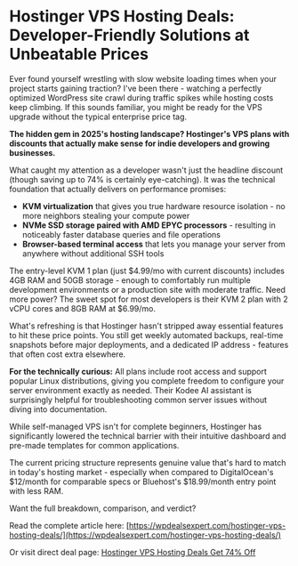 Hostinger VPS Hosting Deals: Developer-Friendly Solutions at Unbeatable Prices
==============================================================================

Ever found yourself wrestling with slow website loading times when your project starts gaining traction? I've been there - watching a perfectly optimized WordPress site crawl during traffic spikes while hosting costs keep climbing. If this sounds familiar, you might be ready for the VPS upgrade without the typical enterprise price tag.

**The hidden gem in 2025's hosting landscape? Hostinger's VPS plans with discounts that actually make sense for indie developers and growing businesses.**

What caught my attention as a developer wasn't just the headline discount (though saving up to 74% is certainly eye-catching). It was the technical foundation that actually delivers on performance promises:

*   **KVM virtualization** that gives you true hardware resource isolation - no more neighbors stealing your compute power
*   **NVMe SSD storage paired with AMD EPYC processors** - resulting in noticeably faster database queries and file operations
*   **Browser-based terminal access** that lets you manage your server from anywhere without additional SSH tools

The entry-level KVM 1 plan (just $4.99/mo with current discounts) includes 4GB RAM and 50GB storage - enough to comfortably run multiple development environments or a production site with moderate traffic. Need more power? The sweet spot for most developers is their KVM 2 plan with 2 vCPU cores and 8GB RAM at $6.99/mo.

What's refreshing is that Hostinger hasn't stripped away essential features to hit these price points. You still get weekly automated backups, real-time snapshots before major deployments, and a dedicated IP address - features that often cost extra elsewhere.

**For the technically curious:** All plans include root access and support popular Linux distributions, giving you complete freedom to configure your server environment exactly as needed. Their Kodee AI assistant is surprisingly helpful for troubleshooting common server issues without diving into documentation.

While self-managed VPS isn't for complete beginners, Hostinger has significantly lowered the technical barrier with their intuitive dashboard and pre-made templates for common applications.

The current pricing structure represents genuine value that's hard to match in today's hosting market - especially when compared to DigitalOcean's $12/month for comparable specs or Bluehost's $18.99/month entry point with less RAM.

Want the full breakdown, comparison, and verdict?

Read the complete article here: [https://wpdealsexpert.com/hostinger-vps-hosting-deals/](https://wpdealsexpert.com/hostinger-vps-hosting-deals/)

Or visit direct deal page: [Hostinger VPS Hosting Deals Get 74% Off](https://wpdealsexpert.com/go/hostinger-vps-hosting/)
